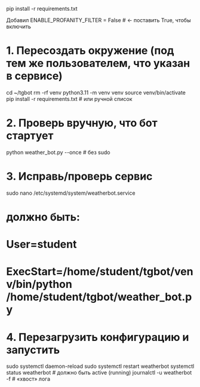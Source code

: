 pip install -r requirements.txt

Добавил ENABLE_PROFANITY_FILTER = False   # ← поставить True, чтобы включить

# 1. Пересоздать окружение (под тем же пользователем, что указан в сервисе)
cd ~/tgbot
rm -rf venv
python3.11 -m venv venv
source venv/bin/activate
pip install -r requirements.txt     # или ручной список

# 2. Проверь вручную, что бот стартует
python weather_bot.py --once        # без sudo

# 3. Исправь/проверь сервис
sudo nano /etc/systemd/system/weatherbot.service
# должно быть:
# User=student
# ExecStart=/home/student/tgbot/venv/bin/python /home/student/tgbot/weather_bot.py

# 4. Перезагрузить конфигурацию и запустить
sudo systemctl daemon-reload
sudo systemctl restart weatherbot
systemctl status weatherbot         # должно быть active (running)
journalctl -u weatherbot -f         # «хвост» лога
